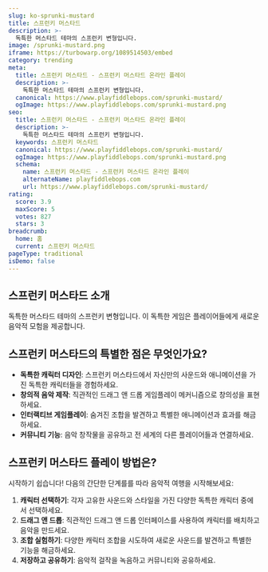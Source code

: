 ```yaml
---
slug: ko-sprunki-mustard
title: 스프런키 머스타드
description: >-
  독특한 머스타드 테마의 스프런키 변형입니다.
image: /sprunki-mustard.png
iframe: https://turbowarp.org/1089514503/embed
category: trending
meta:
  title: 스프런키 머스타드 - 스프런키 머스타드 온라인 플레이
  description: >-
    독특한 머스타드 테마의 스프런키 변형입니다.
  canonical: https://www.playfiddlebops.com/sprunki-mustard/
  ogImage: https://www.playfiddlebops.com/sprunki-mustard.png
seo:
  title: 스프런키 머스타드 - 스프런키 머스타드 온라인 플레이
  description: >-
    독특한 머스타드 테마의 스프런키 변형입니다.
  keywords: 스프런키 머스타드
  canonical: https://www.playfiddlebops.com/sprunki-mustard/
  ogImage: https://www.playfiddlebops.com/sprunki-mustard.png
  schema:
    name: 스프런키 머스타드 - 스프런키 머스타드 온라인 플레이
    alternateName: playfiddlebops.com
    url: https://www.playfiddlebops.com/sprunki-mustard/
rating:
  score: 3.9
  maxScore: 5
  votes: 827
  stars: 3
breadcrumb:
  home: 홈
  current: 스프런키 머스타드
pageType: traditional
isDemo: false
---
```


## 스프런키 머스타드 소개

독특한 머스타드 테마의 스프런키 변형입니다. 이 독특한 게임은 플레이어들에게 새로운 음악적 모험을 제공합니다.

## 스프런키 머스타드의 특별한 점은 무엇인가요?

- **독특한 캐릭터 디자인**: 스프런키 머스타드에서 자신만의 사운드와 애니메이션을 가진 독특한 캐릭터들을 경험하세요.
- **창의적 음악 제작**: 직관적인 드래그 앤 드롭 게임플레이 메커니즘으로 창의성을 표현하세요.
- **인터랙티브 게임플레이**: 숨겨진 조합을 발견하고 특별한 애니메이션과 효과를 해금하세요.
- **커뮤니티 기능**: 음악 창작물을 공유하고 전 세계의 다른 플레이어들과 연결하세요.

## 스프런키 머스타드 플레이 방법은?

시작하기 쉽습니다\! 다음의 간단한 단계를를 따라 음악적 여행을 시작해보세요:

1. **캐릭터 선택하기**: 각자 고유한 사운드와 스타일을 가진 다양한 독특한 캐릭터 중에서 선택하세요.
1. **드래그 앤 드롭**: 직관적인 드래그 앤 드롭 인터페이스를 사용하여 캐릭터를 배치하고 음악을 만드세요.
1. **조합 실험하기**: 다양한 캐릭터 조합을 시도하여 새로운 사운드를 발견하고 특별한 기능을 해금하세요.
1. **저장하고 공유하기**: 음악적 걸작을 녹음하고 커뮤니티와 공유하세요.
